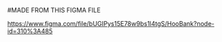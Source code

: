 #MADE FROM THIS FIGMA FILE

https://www.figma.com/file/bUGIPys15E78w9bs1l4tgS/HooBank?node-id=310%3A485
